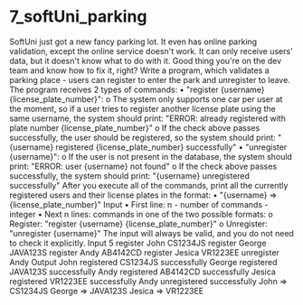 # 7_softUni_parking
SoftUni just got a new fancy parking lot. It even has online parking validation, except the online service doesn't work. It can only receive users' data, but it doesn't know what to do with it. Good thing you're on the dev team and know how to fix it, right?
Write a program, which validates a parking place - users can register to enter the park and unregister to leave.
The program receives 2 types of commands:
•	"register {username} {license_plate_number}":
o	The system only supports one car per user at the moment, so if a user tries to register another license plate using the same username, the system should print:
"ERROR: already registered with plate number {license_plate_number}"
o	If the check above passes successfully, the user should be registered, so the system should print:
 "{username} registered {license_plate_number} successfully"
•	"unregister {username}":
o	If the user is not present in the database, the system should print:
"ERROR: user {username} not found"
o	If the check above passes successfully, the system should print:
"{username} unregistered successfully"
After you execute all of the commands, print all the currently registered users and their license plates in the format: 
•	"{username} => {license_plate_number}"
Input
•	First line: n - number of commands - integer
•	Next n lines: commands in one of the two possible formats:
o	Register: "register {username} {license_plate_number}"
o	Unregister: "unregister {username}"
The input will always be valid, and you do not need to check it explicitly.
Input
5
register John CS1234JS
register George JAVA123S
register Andy AB4142CD
register Jesica VR1223EE
unregister Andy
Output
John registered CS1234JS successfully
George registered JAVA123S successfully
Andy registered AB4142CD successfully
Jesica registered VR1223EE successfully
Andy unregistered successfully
John => CS1234JS
George => JAVA123S
Jesica => VR1223EE
